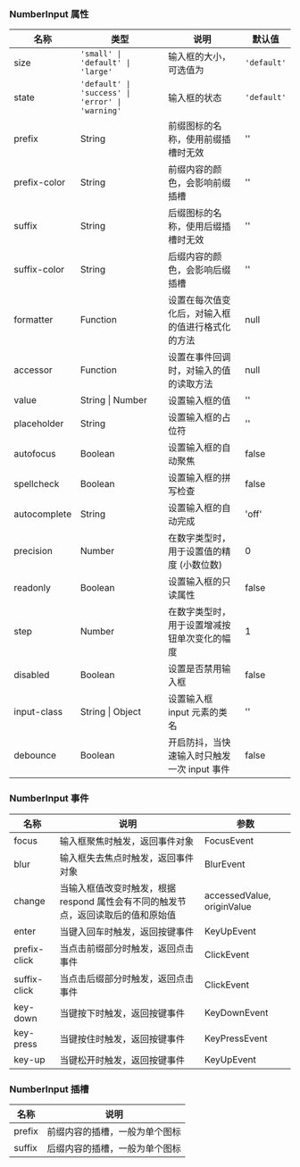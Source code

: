 ### NumberInput 属性

| 名称         | 类型             | 说明                                               | 默认值    |
| ------------ | ---------------- | -------------------------------------------------- | --------- |
| size         | `'small' \| 'default' \| 'large'`           | 输入框的大小，可选值为 | `'default'` |
| state        | `'default' \| 'success' \| 'error' \| 'warning'`           | 输入框的状态                                   | `'default'` |
| prefix       | String           | 前缀图标的名称，使用前缀插槽时无效                 | ''        |
| prefix-color | String           | 前缀内容的颜色，会影响前缀插槽                     | ''        |
| suffix       | String           | 后缀图标的名称，使用后缀插槽时无效                 | ''        |
| suffix-color | String           | 后缀内容的颜色，会影响后缀插槽                     | ''        |
| formatter    | Function         | 设置在每次值变化后，对输入框的值进行格式化的方法   | null      |
| accessor     | Function         | 设置在事件回调时，对输入的值的读取方法             | null      |
| value        | String \| Number | 设置输入框的值                                     | ''        |
| placeholder  | String           | 设置输入框的占位符                                 | ''        |
| autofocus    | Boolean          | 设置输入框的自动聚焦                               | false     |
| spellcheck   | Boolean          | 设置输入框的拼写检查                               | false     |
| autocomplete | String           | 设置输入框的自动完成                               | 'off'     |
| precision    | Number           | 在数字类型时，用于设置值的精度 (小数位数)          | 0         |
| readonly     | Boolean          | 设置输入框的只读属性                               | false     |
| step         | Number           | 在数字类型时，用于设置增减按钮单次变化的幅度       | 1         |
| disabled     | Boolean          | 设置是否禁用输入框                                 | false     |
| input-class  | String \| Object | 设置输入框 input 元素的类名                        | ''        |
| debounce     | Boolean          | 开启防抖，当快速输入时只触发一次 input 事件        | false     |

### NumberInput 事件

| 名称            | 说明                                                                              | 参数                       |
| --------------- | --------------------------------------------------------------------------------- | -------------------------- |
| focus        | 输入框聚焦时触发，返回事件对象                                                    | FocusEvent                 |
| blur         | 输入框失去焦点时触发，返回事件对象                                                | BlurEvent                  |
| change       | 当输入框值改变时触发，根据 respond 属性会有不同的触发节点，返回读取后的值和原始值 | accessedValue, originValue |
| enter        | 当键入回车时触发，返回按键事件                                                    | KeyUpEvent                 |
| prefix-click | 当点击前缀部分时触发，返回点击事件                                                | ClickEvent                 |
| suffix-click | 当点击后缀部分时触发，返回点击事件                                                | ClickEvent                 |
| key-down     | 当键按下时触发，返回按键事件                                                      | KeyDownEvent               |
| key-press    | 当键按住时触发，返回按键事件                                                      | KeyPressEvent              |
| key-up       | 当键松开时触发，返回按键事件                                                      | KeyUpEvent                 |

### NumberInput 插槽

| 名称   | 说明                           |
| ------ | ------------------------------ |
| prefix | 前缀内容的插槽，一般为单个图标 |
| suffix | 后缀内容的插槽，一般为单个图标 |
